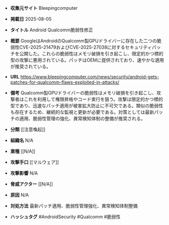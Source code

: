 - **収集元サイト**
Bleepingcomputer

- **掲載日**
2025-08-05

- **タイトル**
Android Qualcomm脆弱性修正

- **概要**
GoogleはAndroidのQualcomm製GPUドライバーに存在した二つの脆弱性CVE-2025-21479およびCVE-2025-27038に対するセキュリティパッチを公開した。これらの脆弱性はメモリ破損を引き起こし、限定的かつ標的型の攻撃に悪用されている。パッチはOEMに提供されており、速やかな適用が推奨されている。

- **URL**
https://www.bleepingcomputer.com/news/security/android-gets-patches-for-qualcomm-flaws-exploited-in-attacks/

- **備考**
Qualcomm製GPUドライバーの脆弱性はメモリ破損を引き起こし、攻撃者はこれを利用して権限昇格やコード実行を狙う。攻撃は限定的かつ標的型であり、迅速なパッチ適用が被害拡大防止に不可欠である。類似の脆弱性も存在するため、継続的な監視と更新が必要である。対策としては最新パッチの適用、脆弱性管理の強化、異常検知体制の整備が推奨される。

- **分類**
[[注意喚起]]

- **組織名**
N/A

- **業種**
[[N/A]]

- **攻撃手口**
[[マルウェア]]

- **攻撃影響**
N/A

- **脅威アクター**
[[N/A]]

- **原因**
N/A

- **対処方法**
最新パッチ適用、脆弱性管理強化、異常検知体制整備

- **ハッシュタグ**
#AndroidSecurity #Qualcomm #脆弱性
